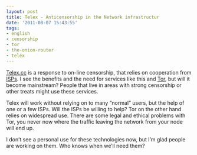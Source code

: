```yaml
---
layout: post
title: Telex - Anticensorship in the Network infrastructur
date: '2011-08-07 15:43:55'
tags:
- english
- censorship
- tor
- the-onion-router
- telex
---
```



[Telex.cc](https://telex.cc/) is a response to on-line censorship, that relies on cooperation from [ISPs](http://en.wikipedia.org/wiki/Internet_Service_Provider). I see the benefits and the need for services like this and [Tor](https://www.torproject.org/), but will it become mainstream? People that live in areas with strong censorship or other treats might use these services.

Telex will work without relying on to many “normal” users, but the help of one or a few ISPs. Will the ISPs be willing to help? Tor on the other hand relies on widespread use. There are some legal and ethical problems with Tor, you never now where the traffic leaving the network from your node will end up.

I don’t see a personal use for these technologies now, but I’m glad people are working on them. Who knows when we’ll need them?
